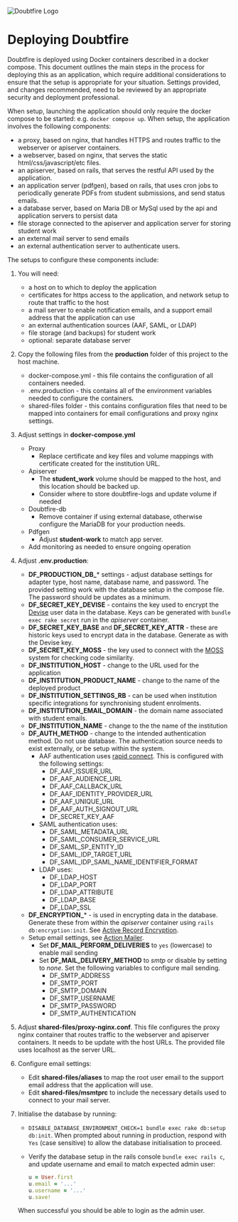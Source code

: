 ![Doubtfire Logo](http://puu.sh/lyClF/fde5bfbbe7.png)

# Deploying Doubtfire

Doubtfire is deployed using Docker containers described in a docker compose. This document outlines the main steps in the process for deploying this as an application, which require additional considerations to ensure that the setup is appropriate for your situation. Settings provided, and changes recommended, need to be reviewed by an appropriate security and deployment professional.

When setup, launching the application should only require the docker compose to be started: e.g. `docker compose up`. When setup, the application involves the following components:

- a proxy, based on nginx, that handles HTTPS and routes traffic to the webserver or apiserver containers.
- a webserver, based on nginx, that serves the static html/css/javascript/etc files.
- an apiserver, based on rails, that serves the restful API used by the application.
- an application server (pdfgen), based on rails, that uses cron jobs to periodically generate PDFs from student submissions, and send status emails.
- a database server, based on Maria DB or MySql used by the api and application servers to persist data
- file storage connected to the apiserver and application server for storing student work
- an external mail server to send emails
- an external authentication server to authenticate users.

The setups to configure these components include:

1. You will need:
   - a host on to which to deploy the application
   - certificates for https access to the application, and network setup to route that traffic to the host
   - a mail server to enable notification emails, and a support email address that the application can use
   - an external authentication sources (AAF, SAML, or LDAP)
   - file storage (and backups) for student work
   - optional: separate database server
2. Copy the following files from the **production** folder of this project to the host machine.
   - docker-compose.yml - this file contains the configuration of all containers needed.
   - .env.production - this contains all of the environment variables needed to configure the containers.
   - shared-files folder - this contains configuration files that need to be mapped into containers for email configurations and proxy nginx settings.
3. Adjust settings in **docker-compose.yml**
    - Proxy
      - Replace certificate and key files and volume mappings with certificate created for the institution URL.
    - Apiserver
      - The **student_work** volume should be mapped to the host, and this location should be backed up.
      - Consider where to store doubtfire-logs and update volume if needed
    - Doubtfire-db
      - Remove container if using external database, otherwise configure the MariaDB for your production needs.
    - Pdfgen
      - Adjust **student-work** to match app server.
    - Add monitoring as needed to ensure ongoing operation
4. Adjust **.env.production**:
   - **DF_PRODUCTION_DB_*** settings - adjust database settings for adapter type, host name, database name, and password. The provided setting work with the database setup in the compose file. The password should be updates as a minimum.
   - **DF_SECRET_KEY_DEVISE** - contains the key used to encrypt the [Devise](https://github.com/heartcombo/devise) user data in the database. Keys can be generated with `bundle exec rake secret` run in the *apiserver* container.
   - **DF_SECRET_KEY_BASE** and **DF_SECRET_KEY_ATTR** - these are historic keys used to encrypt data in the database. Generate as with the Devise key.
   - **DF_SECRET_KEY_MOSS** - the key used to connect with the [MOSS](http://moss.stanford.edu) system for checking code similarity.
   - **DF_INSTITUTION_HOST** - change to the URL used for the application
   - **DF_INSTITUTION_PRODUCT_NAME** - change to the name of the deployed product
   - **DF_INSTITUTION_SETTINGS_RB** - can be used when institution specific integrations for synchronising student enrolments.
   - **DF_INSTITUTION_EMAIL_DOMAIN** - the domain name associated with student emails.
   - **DF_INSTITUTION_NAME** - change to the the name of the institution
   - **DF_AUTH_METHOD** - change to the intended authentication method. Do not use database. The authentication source needs to exist externally, or be setup within the system.
     - AAF authentication uses [rapid connect](https://rapid.aaf.edu.au). This is configured with the following settings:
       - DF_AAF_ISSUER_URL
       - DF_AAF_AUDIENCE_URL
       - DF_AAF_CALLBACK_URL
       - DF_AAF_IDENTITY_PROVIDER_URL
       - DF_AAF_UNIQUE_URL
       - DF_AAF_AUTH_SIGNOUT_URL
       - DF_SECRET_KEY_AAF
     - SAML authentication uses:
       - DF_SAML_METADATA_URL
       - DF_SAML_CONSUMER_SERVICE_URL
       - DF_SAML_SP_ENTITY_ID
       - DF_SAML_IDP_TARGET_URL
       - DF_SAML_IDP_SAML_NAME_IDENTIFIER_FORMAT
     - LDAP uses:
       - DF_LDAP_HOST
       - DF_LDAP_PORT
       - DF_LDAP_ATTRIBUTE
       - DF_LDAP_BASE
       - DF_LDAP_SSL
   - **DF_ENCRYPTION_*** - is used in encrypting data in the database. Generate these from within the *apiserver* container using `rails db:encryption:init`. See [Active Record Encryption](https://guides.rubyonrails.org/active_record_encryption.html).
   - Setup email settings, see [Action Mailer](https://guides.rubyonrails.org/action_mailer_basics.html).
     - Set **DF_MAIL_PERFORM_DELIVERIES** to `yes` (lowercase) to enable mail sending
     - Set **DF_MAIL_DELIVERY_METHOD** to *smtp* or disable by setting to *none*. Set the following variables to configure mail sending.
       - DF_SMTP_ADDRESS
       - DF_SMTP_PORT
       - DF_SMTP_DOMAIN
       - DF_SMTP_USERNAME
       - DF_SMTP_PASSWORD
       - DF_SMTP_AUTHENTICATION
5. Adjust **shared-files/proxy-nginx.conf**. This file configures the proxy nginx container that routes traffic to the webserver and apiserver containers. It needs to be update with the host URLs. The provided file uses localhost as the server URL.
6. Configure email settings:
   - Edit **shared-files/aliases** to map the root user email to the support email address that the application will use.
   - Edit **shared-files/msmtprc** to include the necessary details used to connect to your mail server.
7. Initialise the database by running:
   - `DISABLE_DATABASE_ENVIRONMENT_CHECK=1 bundle exec rake db:setup db:init`. When prompted about running in production, respond with `Yes` (case sensitive) to allow the database initialisation to proceed.
   - Verify the database setup in the rails console `bundle exec rails c`, and update username and email to match expected admin user:

      ```ruby
      u = User.first
      u.email = '...'
      u.username = '...'
      u.save!
      ```

    When successful you should be able to login as the admin user.

